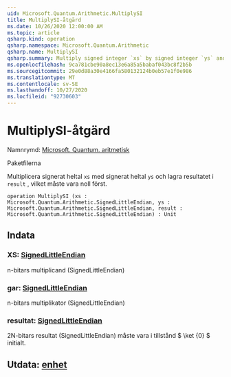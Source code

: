 ```yaml
---
uid: Microsoft.Quantum.Arithmetic.MultiplySI
title: MultiplySI-åtgärd
ms.date: 10/26/2020 12:00:00 AM
ms.topic: article
qsharp.kind: operation
qsharp.namespace: Microsoft.Quantum.Arithmetic
qsharp.name: MultiplySI
qsharp.summary: Multiply signed integer `xs` by signed integer `ys` and store the result in `result`, which must be zero initially.
ms.openlocfilehash: 9ca781cbe90a8ec13e6a85a5babaf043bc8f2b5b
ms.sourcegitcommit: 29e0d88a30e4166fa580132124b0eb57e1f0e986
ms.translationtype: MT
ms.contentlocale: sv-SE
ms.lasthandoff: 10/27/2020
ms.locfileid: "92730603"
---
```

# <a name="multiplysi-operation"></a>MultiplySI-åtgärd

Namnrymd: [Microsoft. Quantum. aritmetisk](xref:Microsoft.Quantum.Arithmetic)

Paketfilerna [](https://nuget.org/packages/)


Multiplicera signerat heltal `xs` med signerat heltal `ys` och lagra resultatet i `result` , vilket måste vara noll först.

```qsharp
operation MultiplySI (xs : Microsoft.Quantum.Arithmetic.SignedLittleEndian, ys : Microsoft.Quantum.Arithmetic.SignedLittleEndian, result : Microsoft.Quantum.Arithmetic.SignedLittleEndian) : Unit
```


## <a name="input"></a>Indata

### <a name="xs--signedlittleendian"></a>XS: [SignedLittleEndian](xref:Microsoft.Quantum.Arithmetic.SignedLittleEndian)

n-bitars multiplicand (SignedLittleEndian)


### <a name="ys--signedlittleendian"></a>gar: [SignedLittleEndian](xref:Microsoft.Quantum.Arithmetic.SignedLittleEndian)

n-bitars multiplikator (SignedLittleEndian)


### <a name="result--signedlittleendian"></a>resultat: [SignedLittleEndian](xref:Microsoft.Quantum.Arithmetic.SignedLittleEndian)

2N-bitars resultat (SignedLittleEndian) måste vara i tillstånd $ \ket {0} $ initialt.



## <a name="output--unit"></a>Utdata: [enhet](xref:microsoft.quantum.lang-ref.unit)

